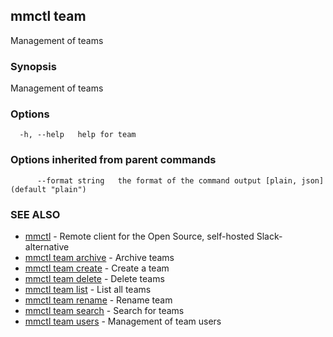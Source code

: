 ## mmctl team

Management of teams

### Synopsis

Management of teams

### Options

```
  -h, --help   help for team
```

### Options inherited from parent commands

```
      --format string   the format of the command output [plain, json] (default "plain")
```

### SEE ALSO

* [mmctl](mmctl.md)	 - Remote client for the Open Source, self-hosted Slack-alternative
* [mmctl team archive](mmctl_team_archive.md)	 - Archive teams
* [mmctl team create](mmctl_team_create.md)	 - Create a team
* [mmctl team delete](mmctl_team_delete.md)	 - Delete teams
* [mmctl team list](mmctl_team_list.md)	 - List all teams
* [mmctl team rename](mmctl_team_rename.md)	 - Rename team
* [mmctl team search](mmctl_team_search.md)	 - Search for teams
* [mmctl team users](mmctl_team_users.md)	 - Management of team users

